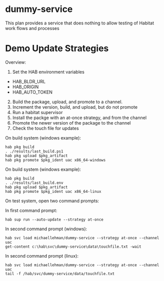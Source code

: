 # dummy-service

This plan provides a service that does nothing to allow testing of Habitat work flows and processes

# Demo Update Strategies

Overview:

1. Set the HAB environment variables
  * HAB_BLDR_URL
  * HAB_ORIGIN
  * HAB_AUTO_TOKEN
2. Build the package, upload, and promote to a channel.
3. Increment the version, build, and upload, but do not promote
4. Run a habitat supervisor
5. Install the packge with an at-once strategy, and from the channel
6. Promote the newer version of the package to the channel
7. Check the touch file for updates


On build system (windows example):
```
hab pkg build
. ./results/last_build.ps1
hab pkg upload $pkg_artifact
hab pkg promote $pkg_ident uac x86_64-windows
```

On build system (windows example):
```
hab pkg build
. ./results/last_build.env
hab pkg upload $pkg_artifact
hab pkg promote $pkg_ident uac x86_64-linux
```

On test system, open two command prompts:

In first command prompt:
```
hab sup run --auto-update --strategy at-once
```


In second command prompt (windows):
```
hab svc load michaellehman/dummy-service --strategy at-once --channel uac
get-content c:\hab\svc\dummy-service\data\touchfile.txt -wait
```

In second command prompt (linux):
```
hab svc load michaellehman/dummy-service --strategy at-once --channel uac
tail -f /hab/svc/dummy-service/data/touchfile.txt
```